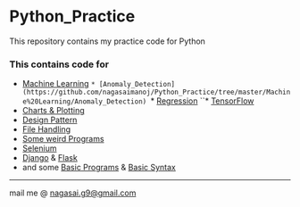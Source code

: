 # Python_Practice
This repository contains my practice code for Python

### This contains code for
* [Machine Learning](https://github.com/nagasaimanoj/Python_Practice/tree/master/Machine%20Learning)
``* [Anomaly_Detection](https://github.com/nagasaimanoj/Python_Practice/tree/master/Machine%20Learning/Anomaly_Detection)
``* [Regression](https://github.com/nagasaimanoj/Python_Practice/tree/master/Machine%20Learning/Regression)
``* [TensorFlow](https://github.com/nagasaimanoj/Python_Practice/tree/master/Machine%20Learning/TensorFlow_Trails)
* [Charts & Plotting](https://github.com/nagasaimanoj/Python_Practice/tree/master/Basics/Charts)
* [Design Pattern](https://github.com/nagasaimanoj/Python_Practice/tree/master/Basics/Design_Patterns)
* [File Handling](https://github.com/nagasaimanoj/Python_Practice/tree/master/Basics/Files)
* [Some weird Programs](https://github.com/nagasaimanoj/Python_Practice/tree/master/Fun_Ones)
* [Selenium](https://github.com/nagasaimanoj/Python_Practice/tree/master/Selenium)
* [Django](https://github.com/nagasaimanoj/Python_Practice/tree/master/Web%20Dev/Django) & [Flask](https://github.com/nagasaimanoj/Python_Practice/tree/master/Web%20Dev/Flask)
* and some [Basic Programs](https://github.com/nagasaimanoj/Python_Practice/tree/master/Basics/Basic_Programs) & [Basic Syntax](https://github.com/nagasaimanoj/Python_Practice/tree/master/Basics/Basic_Syntax)


---
mail me @ nagasai.g9@gmail.com
